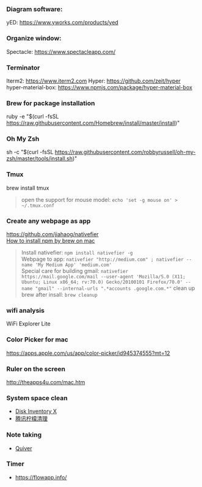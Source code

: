 
### Diagram software:
yED: https://www.yworks.com/products/yed

### Organize window:
Spectacle: https://www.spectacleapp.com/

### Terminator 
Iterm2: https://www.iterm2.com
Hyper: https://github.com/zeit/hyper
hyper-material-box: https://www.npmjs.com/package/hyper-material-box

### Brew for package installation
ruby -e "$(curl -fsSL https://raw.githubusercontent.com/Homebrew/install/master/install)"

### Oh My Zsh
sh -c "$(curl -fsSL https://raw.githubusercontent.com/robbyrussell/oh-my-zsh/master/tools/install.sh)"

### Tmux
brew install tmux

> open the support for mouse model:
`echo 'set -g mouse on' > ~/.tmux.conf`

### Create any webpage as app 
https://github.com/jiahaog/nativefier \
[How to install npm by brew on mac](https://changelog.com/posts/install-node-js-with-homebrew-on-os-x)

> Install nativefier: `npm install nativefier -g` \
> Webpage to app: `nativefier "http://medium.com" ; nativefier --name 'My Medium App' 'medium.com'` \
> Special care for building gmail: `nativefier https://mail.google.com/mail --user-agent 'Mozilla/5.0 (X11; Ubuntu; Linux x86_64; rv:70.0) Gecko/20100101 Firefox/70.0' --name "gmail" --internal-urls ".*accounts .google.com.*"`
> clean up brew after insall: `brew cleanup`

### wifi analysis
WiFi Explorer Lite

### Color Picker for mac
https://apps.apple.com/us/app/color-picker/id945374555?mt=12

### Ruler on the screen
http://theapps4u.com/mac.htm

### System space clean
- [Disk Inventory X](http://www.derlien.com/)
- [腾讯柠檬清理](https://lemon.qq.com/)

### Note taking
- [Quiver](https://github.com/HappenApps/Quiver/wiki)

### Timer
- https://flowapp.info/
